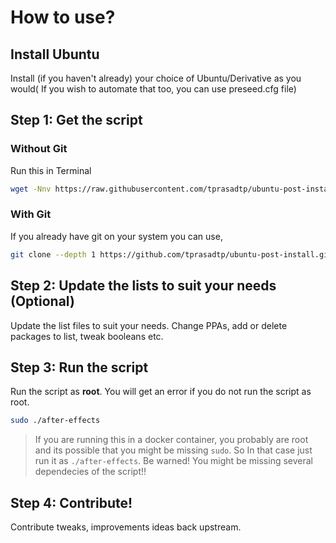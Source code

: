 # How to use?

## Install Ubuntu
Install (if you haven't already) your choice of Ubuntu/Derivative as you would( If you wish to automate that too, you can use preseed.cfg file)

## Step 1: Get the script

### Without Git

Run this in Terminal

```sh
wget -Nnv https://raw.githubusercontent.com/tprasadtp/ubuntu-post-install/master/get-after-effects.sh -O - | bash
```

### With Git

If you already have git on your system you can use,

```bash
git clone --depth 1 https://github.com/tprasadtp/ubuntu-post-install.git && cd ubuntu-post-install
```

## Step 2: Update the lists to suit your needs (Optional)

Update the list files to suit your needs. Change PPAs, add or delete packages to list, tweak booleans etc.

## Step 3: Run the script

Run the script as **root**. You will get an error if you do not run the script as root.

```sh
sudo ./after-effects
```

> If you are running this in a docker container, you probably are root and its possible that you might be missing `sudo`. So In that case just run it as `./after-effects`. Be warned! You might be missing several dependecies of the script!!

## Step 4: Contribute!

Contribute tweaks, improvements ideas back upstream.
